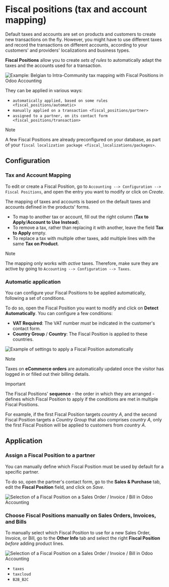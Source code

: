 # Fiscal positions (tax and account mapping)

Default taxes and accounts are set on products and customers to create
new transactions on the fly. However, you might have to use different
taxes and record the transactions on different accounts, according to
your customers' and providers' localizations and business types.

**Fiscal Positions** allow you to create *sets of rules* to
automatically adapt the taxes and the accounts used for a transaction.

![Example: Belgian to Intra-Community tax mapping with Fiscal Positions
in Odoo
Accounting](fiscal_positions/fiscal-positions-intra-community.png)

They can be applied in various ways:

  - `automatically applied, based on some rules
    <fiscal_positions/automatic>`
  - `manually applied on a transaction <fiscal_positions/partner>`
  - `assigned to a partner, on its contact form
    <fiscal_positions/transaction>`

<div class="note">

<div class="title">

Note

</div>

A few Fiscal Positions are already preconfigured on your database, as
part of your `fiscal
localization package <fiscal_localizations/packages>`.

</div>

## Configuration

### Tax and Account Mapping

To edit or create a Fiscal Position, go to `Accounting --> Configuration
--> Fiscal
Positions`, and open the entry you want to modify or click on *Create*.

The mapping of taxes and accounts is based on the default taxes and
accounts defined in the products' forms.

  - To map to another tax or account, fill out the right column (**Tax
    to Apply**/**Account to Use Instead**).
  - To remove a tax, rather than replacing it with another, leave the
    field **Tax to Apply** empty.
  - To replace a tax with multiple other taxes, add multiple lines with
    the same **Tax on Product**.

<div class="note">

<div class="title">

Note

</div>

The mapping only works with *active* taxes. Therefore, make sure they
are active by going to `Accounting --> Configuration --> Taxes`.

</div>

### Automatic application

You can configure your Fiscal Positions to be applied automatically,
following a set of conditions.

To do so, open the Fiscal Position you want to modify and click on
**Detect Automatically**. You can configure a few conditions:

  - **VAT Required**: The VAT number *must* be indicated in the
    customer's contact form.
  - **Country Group** / **Country**: The Fiscal Position is applied to
    these countries.

![Example of settings to apply a Fiscal Position
automatically](fiscal_positions/fiscal-positions-automatic.png)

<div class="note">

<div class="title">

Note

</div>

Taxes on **eCommerce orders** are automatically updated once the visitor
has logged in or filled out their billing details.

</div>

<div class="important">

<div class="title">

Important

</div>

The Fiscal Positions' **sequence** - the order in which they are
arranged - defines which Fiscal Position to apply if the conditions are
met in multiple Fiscal Positions.

For example, if the first Fiscal Position targets *country A*, and the
second Fiscal Position targets a *Country Group* that also comprises
*country A*, only the first Fiscal Position will be applied to customers
from *country A*.

</div>

## Application

### Assign a Fiscal Position to a partner

You can manually define which Fiscal Position must be used by default
for a specific partner.

To do so, open the partner's contact form, go to the **Sales &
Purchase** tab, edit the **Fiscal Position** field, and click on *Save*.

![Selection of a Fiscal Position on a Sales Order / Invoice / Bill in
Odoo Accounting](fiscal_positions/fiscal-positions-partner.png)

### Choose Fiscal Positions manually on Sales Orders, Invoices, and Bills

To manually select which Fiscal Position to use for a new Sales Order,
Invoice, or Bill, go to the **Other Info** tab and select the right
**Fiscal Position** *before* adding product lines.

![Selection of a Fiscal Position on a Sales Order / Invoice / Bill in
Odoo Accounting](fiscal_positions/fiscal-positions-transaction.png)

<div class="seealso">

  - `taxes`
  - `taxcloud`
  - `B2B_B2C`

</div>
